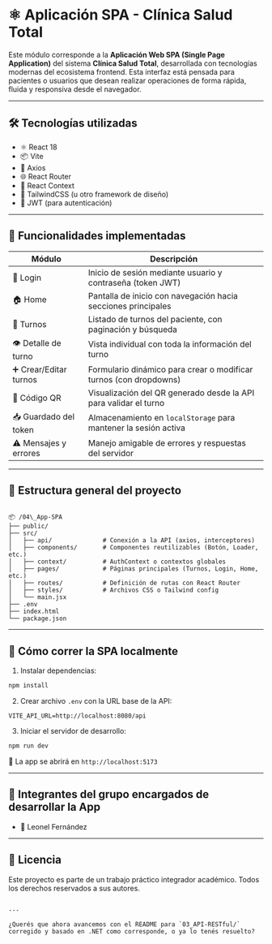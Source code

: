 # ⚛️ Aplicación SPA - Clínica Salud Total

Este módulo corresponde a la **Aplicación Web SPA (Single Page Application)** del sistema **Clínica Salud Total**, desarrollada con tecnologías modernas del ecosistema frontend. Esta interfaz está pensada para pacientes o usuarios que desean realizar operaciones de forma rápida, fluida y responsiva desde el navegador.

---

## 🛠️ Tecnologías utilizadas

- ⚛️ React 18
- 📦 Vite
- 📡 Axios
- 🌐 React Router
- 🧠 React Context
- 💅 TailwindCSS (u otro framework de diseño)
- 🔐 JWT (para autenticación)

---

## 🧩 Funcionalidades implementadas

| Módulo                | Descripción                                                                |
|------------------------|----------------------------------------------------------------------------|
| 🔐 Login               | Inicio de sesión mediante usuario y contraseña (token JWT)                 |
| 🏠 Home                | Pantalla de inicio con navegación hacia secciones principales              |
| 📅 Turnos              | Listado de turnos del paciente, con paginación y búsqueda                  |
| 👁️ Detalle de turno    | Vista individual con toda la información del turno                         |
| ➕ Crear/Editar turnos | Formulario dinámico para crear o modificar turnos (con dropdowns)          |
| 📸 Código QR           | Visualización del QR generado desde la API para validar el turno           |
| 📥 Guardado del token  | Almacenamiento en `localStorage` para mantener la sesión activa            |
| ⚠️ Mensajes y errores  | Manejo amigable de errores y respuestas del servidor                       |

---

## 📁 Estructura general del proyecto

```

📦 /04\_App-SPA
├── public/
├── src/
│   ├── api/              # Conexión a la API (axios, interceptores)
│   ├── components/       # Componentes reutilizables (Botón, Loader, etc.)
│   ├── context/          # AuthContext o contextos globales
│   ├── pages/            # Páginas principales (Turnos, Login, Home, etc.)
│   ├── routes/           # Definición de rutas con React Router
│   ├── styles/           # Archivos CSS o Tailwind config
│   └── main.jsx
├── .env
├── index.html
└── package.json

````

---

## 🧪 Cómo correr la SPA localmente

1. Instalar dependencias:

```bash
npm install
````

2. Crear archivo `.env` con la URL base de la API:

```env
VITE_API_URL=http://localhost:8080/api
```

3. Iniciar el servidor de desarrollo:

```bash
npm run dev
```

📍 La app se abrirá en `http://localhost:5173`

---

## 👥 Integrantes del grupo encargados de desarrollar la App

* 👨 Leonel Fernández

---

## 📄 Licencia

Este proyecto es parte de un trabajo práctico integrador académico.
Todos los derechos reservados a sus autores.

```

---

¿Querés que ahora avancemos con el README para `03_API-RESTful/` corregido y basado en .NET como corresponde, o ya lo tenés resuelto?
```
